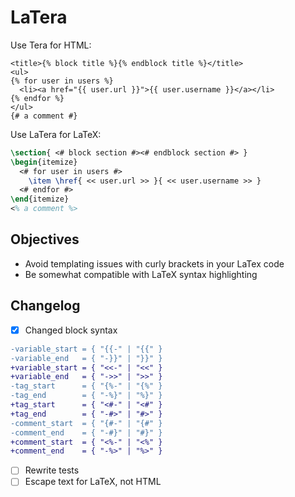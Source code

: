 # LaTera

Use Tera for HTML:
```jinja2
<title>{% block title %}{% endblock title %}</title>
<ul>
{% for user in users %}
  <li><a href="{{ user.url }}">{{ user.username }}</a></li>
{% endfor %}
</ul>
{# a comment #}
```

Use LaTera for LaTeX:
```latex
\section{ <# block section #><# endblock section #> }
\begin{itemize}
  <# for user in users #>
    \item \href{ << user.url >> }{ << user.username >> }
  <# endfor #>
\end{itemize}
<% a comment %>
```

## Objectives

- Avoid templating issues with curly brackets in your LaTex code
- Be somewhat compatible with LaTeX syntax highlighting

## Changelog

- [X] Changed block syntax

```diff
-variable_start = { "{{-" | "{{" }
-variable_end   = { "-}}" | "}}" }
+variable_start = { "<<-" | "<<" }
+variable_end   = { "->>" | ">>" }
-tag_start      = { "{%-" | "{%" }
-tag_end        = { "-%}" | "%}" }
+tag_start      = { "<#-" | "<#" }
+tag_end        = { "-#>" | "#>" }
-comment_start  = { "{#-" | "{#" }
-comment_end    = { "-#}" | "#}" }
+comment_start  = { "<%-" | "<%" }
+comment_end    = { "-%>" | "%>" }
```

- [ ] Rewrite tests
- [ ] Escape text for LaTeX, not HTML
